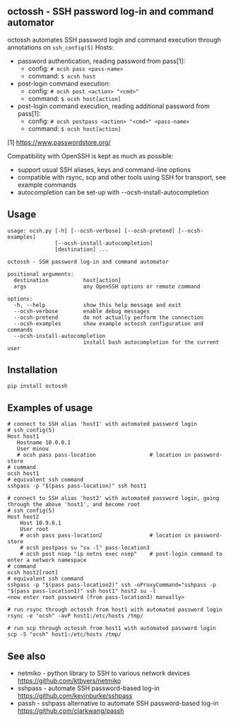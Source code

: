 ## octossh - SSH password log-in and command automator

octossh automates SSH password login and command execution through annotations on `ssh_config(5)` Hosts:
* password authentication, reading password from pass[1]:
  * config:  `# ocsh pass <pass-name>`
  * command: `$ ocsh host`
* post-login command execution:
  * config:  `# ocsh post <action> "<cmd>"`
  * command: `$ ocsh host[action]`
* post-login command execution, reading additional password from pass[1]:
  * config:  `# ocsh postpass <action> "<cmd>" <pass-name>`
  * command: `$ ocsh host[action]`

[1] https://www.passwordstore.org/

Compatibility with OpenSSH is kept as much as possible:
* support usual SSH aliases, keys and command-line options
* compatible with rsync, scp and other tools using SSH for transport, see example commands
* autocompletion can be set-up with --ocsh-install-autocompletion

## Usage
```
usage: ocsh.py [-h] [--ocsh-verbose] [--ocsh-pretend] [--ocsh-examples]
               [--ocsh-install-autocompletion]
               [destination] ...

octossh - SSH password log-in and command automator

positional arguments:
  destination           host[action]
  args                  any OpenSSH options or remote command

options:
  -h, --help            show this help message and exit
  --ocsh-verbose        enable debug messages
  --ocsh-pretend        do not actually perform the connection
  --ocsh-examples       show example octossh configuration and commands
  --ocsh-install-autocompletion
                        install bash autocompletion for the current user
```

## Installation

```
pip install octossh
```

## Examples of usage
```
# connect to SSH alias 'host1' with automated password login
# ssh_config(5)
Host host1
   Hostname 10.0.0.1
   User minou
   # ocsh pass pass-location                 # location in password-store
# command
ocsh host1
# equivalent ssh command
sshpass -p "$(pass pass-location)" ssh host1

# connect to SSH alias 'host2' with automated password login, going through the above 'host1', and become root
# ssh_config(5)
Host host2
    Host 10.9.0.1
    User root
    # ocsh pass pass-location2               # location in password-store
    # ocsh postpass su "su -l" pass-location3
    # ocsh post nsep "ip netns exec nsep"    # post-login command to enter a network namespace
# command
ocsh host2[root]
# equivalent ssh command
sshpass -p "$(pass pass-location2)" ssh -oProxyCommand="sshpass -p "$(pass pass-location1)" ssh host1" host2 su -l
<now enter root password (from pass-location3) manually>

# run rsync through octossh from host1 with automated password login
rsync -e "ocsh" -avP host1:/etc/hosts /tmp/

# run scp through octossh from host1 with automated password login
scp -S "ocsh" host1:/etc/hosts /tmp/
```

## See also

* netmiko - python library to SSH to various network devices
  https://github.com/ktbyers/netmiko
* sshpass - automate SSH password-based log-in
  https://github.com/kevinburke/sshpass
* passh - sshpass alternative to automate SSH password-based log-in
  https://github.com/clarkwang/passh

